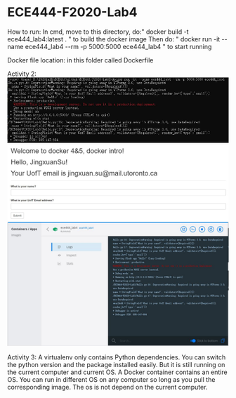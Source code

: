 # ECE444-F2020-Lab4

How to run: 
In cmd, move to this directory, do:" docker build -t ece444_lab4:latest . " to build the docker image
Then do: " docker run -it --name ece444_lab4 --rm -p 5000:5000 ece444_lab4 " to start running

Docker file location: in this folder called Dockerfile

Activity 2:
![image](screenshot/lab4_screenshot1.JPG)
![image](screenshot/lab4_screenshot2.JPG)
![image](screenshot/lab4_screenshot3.JPG)

Activity 3:
A virtualenv only contains Python dependencies. You can switch the python version and the package installed easily. But it is still running on the current computer and current OS. A Docker container contains an entire OS. You can run in different OS on any computer so long as you pull the corresponding image. The os is not depend on the current computer.
